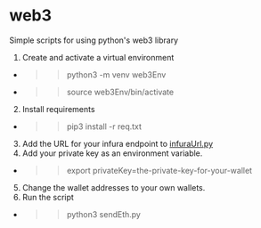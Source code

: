 # web3
Simple scripts for using python's web3 library

1. Create and activate a virtual environment
 - >> python3 -m venv web3Env
 - >> source web3Env/bin/activate

2. Install requirements
 - >> pip3 install -r req.txt
 
3. Add the URL for your infura endpoint to [infuraUrl.py](infuraUrl.py)
4. Add your private key as an environment variable.
 - >> export privateKey=the-private-key-for-your-wallet
5. Change the wallet addresses to your own wallets.
6. Run the script
 - >> python3 sendEth.py
